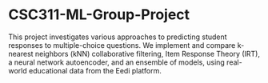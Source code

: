 # CSC311-ML-Group-Project
This project investigates various approaches to predicting student responses to multiple-choice questions. We implement and compare k-nearest neighbors (kNN) collaborative filtering, Item Response Theory (IRT), a neural network autoencoder, and an ensemble of models, using real-world educational data from the Eedi platform.
